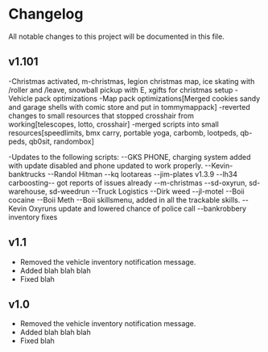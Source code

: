 # Changelog    
All notable changes to this project will be documented in this file.
## v1.101
-Christmas activated, m-christmas, legion christmas map, ice skating with /roller and /leave, snowball pickup with E, xgifts for christmas setup
-Vehicle pack optimizations
-Map pack optimizations[Merged cookies sandy and garage shells with comic store and put in tommymappack]
-reverted changes to small resources that stopped crosshair from working[telescopes, lotto, crosshair]
-merged scripts into small resources[speedlimits, bmx carry, portable yoga, carbomb, lootpeds, qb-peds, qb0sit, randombox]

-Updates to the following scripts:
  --GKS PHONE, charging system added with update disabled and phone updated to work properly.
  --Kevin-banktrucks
  --Randol Hitman
  --kq lootareas
  --jim-plates v1.3.9
  --lh34 carboosting-- got reports of issues already
  --m-christmas
  --sd-oxyrun, sd-warehouse, sd-weedrun
  --Truck Logistics
  --Dirk weed
  --jl-motel
  --Boii cocaine
  --Boii Meth
  --Boii skillsmenu, added in all the trackable skills.
  --Kevin Oxyruns update and lowered chance of police call
  --bankrobbery inventory fixes
## v1.1
- Removed the vehicle inventory notification message.
- Added blah blah blah
- Fixed blah 

## v1.0
- Removed the vehicle inventory notification message.
- Added blah blah blah
- Fixed blah 
